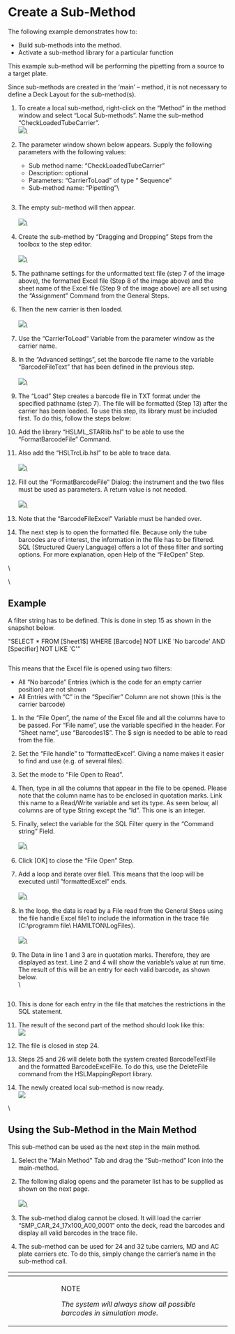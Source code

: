 # Create a Sub-Method

The following example demonstrates how to:

* Build sub-methods into the method.
* Activate a sub-method library for a particular function

This example sub-method will be performing the pipetting from a source to a target plate.

Since sub-methods are created in the ‘main’ – method, it is not necessary to define a Deck Layout for the sub-method(s).

1. To create a local sub-method, right-click on the “Method” in the method window and select “Local Sub-methods”. Name the sub-method “CheckLoadedTubeCarrier”.\
   ![](<../.gitbook/assets/image (124).png>)\

2.  The parameter window shown below appears. Supply the following parameters with the following values:

    * Sub method name: “CheckLoadedTubeCarrier”
    * Description: optional
    * Parameters: “CarrierToLoad” of type “ Sequence”
    * Sub-method name: “Pipetting”\


    <figure><img src="../.gitbook/assets/image (125).png" alt=""><figcaption></figcaption></figure>
3. The empty sub-method will then appear.\
   \
   ![](<../.gitbook/assets/image (126).png>)\

4. Create the sub-method by “Dragging and Dropping” Steps from the toolbox to the step editor.\
   \
   ![](<../.gitbook/assets/image (127).png>)\

5. The pathname settings for the unformatted text file (step 7 of the image above), the formatted Excel file (Step 8 of the image above) and the sheet name of the Excel file (Step 9 of the image above) are all set using the “Assignment” Command from the General Steps.
6. Then the new carrier is then loaded.\
   \
   ![](<../.gitbook/assets/image (128).png>)\

7. Use the “CarrierToLoad“ Variable from the parameter window as the carrier name.
8. In the “Advanced settings”, set the barcode file name to the variable “BarcodeFileText” that has been defined in the previous step.\
   \
   ![](<../.gitbook/assets/image (129).png>)\

9. The “Load” Step creates a barcode file in TXT format under the specified pathname (step 7). The file will be formatted (Step 13) after the carrier has been loaded. To use this step, its library must be included first. To do this, follow the steps below:
10. Add the library “HSLML\_STARlib.hsl” to be able to use the “FormatBarcodeFile” Command.
11. Also add the “HSLTrcLib.hsl” to be able to trace data.\
    \
    ![](<../.gitbook/assets/image (130).png>)\

12. Fill out the “FormatBarcodeFile” Dialog: the instrument and the two files must be used as parameters. A return value is not needed.\
    \
    ![](<../.gitbook/assets/image (131).png>)\

13. Note that the “BarcodeFileExcel” Variable must be handed over.
14. The next step is to open the formatted file. Because only the tube barcodes are of interest, the information in the file has to be filtered. SQL (Structured Query Language) offers a lot of these filter and sorting options. For more explanation, open Help of the “FileOpen” Step.

\


\


## Example

A filter string has to be defined. This is done in step 15 as shown in the snapshot below.

"SELECT \* FROM \[Sheet1$] WHERE \[Barcode] NOT LIKE 'No barcode' AND \[Specifier] NOT LIKE 'C'"

<figure><img src="../.gitbook/assets/image (132).png" alt=""><figcaption></figcaption></figure>

This means that the Excel file is opened using two filters:

* All “No barcode” Entries (which is the code for an empty carrier position) are not shown
* All Entries with “C” in the “Specifier” Column are not shown (this is the carrier barcode)

1. In the “File Open”, the name of the Excel file and all the columns have to be passed. For “File name”, use the variable specified in the header. For “Sheet name”, use “Barcodes1$”. The $ sign is needed to be able to read from the file.
2. Set the “File handle” to “formattedExcel”. Giving a name makes it easier to find and use (e.g. of several files).
3. Set the mode to “File Open to Read”.
4. Then, type in all the columns that appear in the file to be opened. Please note that the column name has to be enclosed in quotation marks. Link this name to a Read/Write variable and set its type. As seen below, all columns are of type String except the “Id”. This one is an integer.
5. Finally, select the variable for the SQL Filter query in the “Command string” Field.\
   \
   ![](<../.gitbook/assets/image (133).png>)\

6. Click \[OK] to close the “File Open” Step.
7. Add a loop and iterate over file1. This means that the loop will be executed until ”formattedExcel” ends.\
   \
   ![](<../.gitbook/assets/image (134).png>)\

8. In the loop, the data is read by a File read from the General Steps using the file handle Excel file1 to include the information in the trace file (C:\programm file\ HAMILTON\LogFiles).\
   \
   ![](<../.gitbook/assets/image (135).png>)\

9.  The Data in line 1 and 3 are in quotation marks. Therefore, they are displayed as text. Line 2 and 4 will show the variable’s value at run time. The result of this will be an entry for each valid barcode, as shown below.\
    \


    <figure><img src="../.gitbook/assets/image (137).png" alt=""><figcaption></figcaption></figure>
10. This is done for each entry in the file that matches the restrictions in the SQL statement.
11. The result of the second part of the method should look like this:\
    ![](<../.gitbook/assets/image (138).png>)
12. The file is closed in step 24.
13. Steps 25 and 26 will delete both the system created BarcodeTextFile and the formatted BarcodeExcelFile. To do this, use the DeleteFile command from the HSLMappingReport library.
14. The newly created local sub-method is now ready.\
    ![](<../.gitbook/assets/image (139).png>)

\


## Using the Sub-Method in the Main Method

This sub-method can be used as the next step in the main method.

1. Select the "Main Method" Tab and drag the “Sub-method” Icon into the main-method.
2. The following dialog opens and the parameter list has to be supplied as shown on the next page.\
   \
   ![](<../.gitbook/assets/image (140).png>)\

3. The sub-method dialog cannot be closed. It will load the carrier “SMP\_CAR\_24\_17x100\_A00\_0001” onto the deck, read the barcodes and display all valid barcodes in the trace file.
4. The sub-method can be used for 24 and 32 tube carriers, MD and AC plate carriers etc. To do this, simply change the carrier’s name in the sub-method call.



<table data-header-hidden><thead><tr><th width="98"></th><th></th></tr></thead><tbody><tr><td><img src="../.gitbook/assets/image (10) (1) (1) (1) (1) (1) (1) (1) (1) (1) (1) (1).png" alt="" data-size="original"></td><td><p>NOTE</p><p><em>The system will always show all possible barcodes in simulation mode.</em></p></td></tr></tbody></table>

